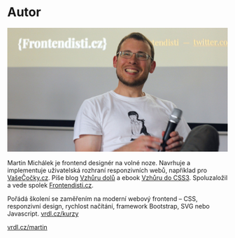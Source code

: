 # Autor

![Martin Michálek](dist/images/original/autor.jpg)

Martin Michálek je frontend designér na volné noze. Navrhuje a implementuje  uživatelská rozhraní responzivních webů, například pro [VašeČočky.cz](http://www.vasecocky.cz). Píše blog [Vzhůru dolů](http://www.vzhurudolu.cz/) a ebook [Vzhůru do CSS3](http://www.vzhurudolu.cz/ebook). Spoluzaložil a vede spolek [Frontendisti.cz](http://frontendisti.cz/).

Pořádá školení se zaměřením na moderní webový frontend – CSS, responzivní design, rychlost načítání, framework Bootstrap, SVG nebo Javascript. [vrdl.cz/kurzy](http://www.vzhurudolu.cz/kurzy)

[vrdl.cz/martin](http://www.vzhurudolu.cz/martin)
